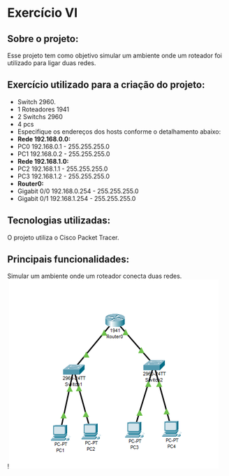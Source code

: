 # Exercício VI
## Sobre o projeto:
Esse projeto tem como objetivo simular um ambiente onde um roteador foi utilizado para ligar duas redes. 
## Exercício utilizado para a criação do projeto:
+ Switch 2960.
+ 1 Roteadores 1941
+ 2 Switchs 2960
+ 4 pcs 
+ Especifique os endereços dos hosts conforme o detalhamento abaixo:
+ **Rede 192.168.0.0:**
+ PC0 192.168.0.1 - 255.255.255.0
+ PC1 192.168.0.2 - 255.255.255.0
+ **Rede 192.168.1.0:**
+ PC2 192.168.1.1 - 255.255.255.0
+ PC3 192.168.1.2 - 255.255.255.0
+ **Router0:**
+ Gigabit 0/0 192.168.0.254 - 255.255.255.0
+ Gigabit 0/1 192.168.1.254 - 255.255.255.0
## Tecnologias utilizadas:
O projeto utiliza o Cisco Packet Tracer. 

## Principais funcionalidades:
Simular um ambiente onde um roteador conecta duas redes. \
!![alt text](image.png)

